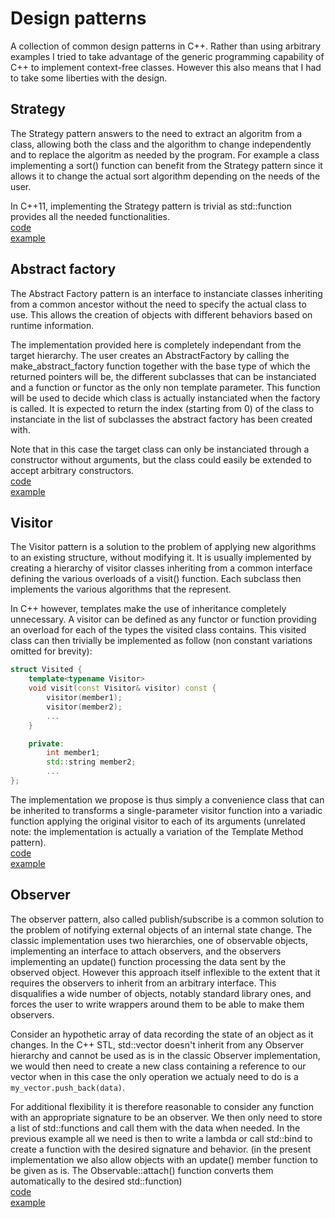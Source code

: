 # Design patterns

A collection of common design patterns in C++. Rather than using arbitrary examples I tried to take advantage of the generic programming capability of C++ to implement context-free classes. However this also means that I had to take some liberties with the design.

## Strategy

The Strategy pattern answers to the need to extract an algoritm from a class, allowing both the class and the algorithm to change independently and to replace the algoritm as needed by the program. For example a class implementing a sort() function can benefit from the Strategy pattern since it allows it to change the actual sort algorithm depending on the needs of the user.  

In C++11, implementing the Strategy pattern is trivial as std::function provides all the needed functionalities.  
[code](https://github.com/de-passage/design-patterns.cpp/blob/master/include/strategy.hpp)  
[example](https://github.com/de-passage/design-patterns.cpp/blob/master/examples/strategy.cpp)  

## Abstract factory

The Abstract Factory pattern is an interface to instanciate classes inheriting from a common ancestor without the need to specify the actual class to use. This allows the creation of objects with different behaviors based on runtime information.  

The implementation provided here is completely independant from the target hierarchy. The user creates an AbstractFactory by calling the make_abstract_factory function together with the base type of which the returned pointers will be, the different subclasses that can be instanciated and a function or functor as the only non template parameter. This function will be used to decide which class is actually instanciated when the factory is called. It is expected to return the index (starting from 0) of the class to instanciate in the list of subclasses the abstract factory has been created with.

Note that in this case the target class can only be instanciated through a constructor without arguments, but the class could easily be extended to accept arbitrary constructors.  
[code](https://github.com/de-passage/design-patterns.cpp/blob/master/include/abstract_factory.hpp)  
[example](https://github.com/de-passage/design-patterns.cpp/blob/master/examples/abstract_factory.cpp)  

## Visitor

The Visitor pattern is a solution to the problem of applying new algorithms to an existing structure, without modifying it. It is usually implemented by creating a hierarchy of visitor classes inheriting from a common interface defining the various overloads of a visit() function. Each subclass then implements the various algorithms that the represent.  

In C++ however, templates make the use of inheritance completely unnecessary. A visitor can be defined as any functor or function providing an overload for each of the types the visited class contains. This visited class can then trivially be implemented as follow (non constant variations omitted for brevity):
```c++
struct Visited {
	template<typename Visitor>
	void visit(const Visitor& visitor) const {
		visitor(member1);
		visitor(member2);
		...
	}

	private:
		int member1;
		std::string member2;
		...
};
```
The implementation we propose is thus simply a convenience class that can be inherited to transforms a single-parameter visitor function into a variadic function applying the original visitor to each of its arguments (unrelated note: the implementation is actually a variation of the Template Method pattern).  
[code](https://github.com/de-passage/design-patterns.cpp/blob/master/include/visitor.hpp)  
[example](https://github.com/de-passage/design-patterns.cpp/blob/master/examples/visitor.cpp)  

## Observer

The observer pattern, also called publish/subscribe is a common solution to the problem of notifying external objects of an internal state change. The classic implementation uses two hierarchies, one of observable objects, implementing an interface to attach observers, and the observers implementing an update() function processing the data sent by the observed object. However this approach itself inflexible to the extent that it requires the observers to inherit from an arbitrary interface. This disqualifies a wide number of objects, notably standard library ones, and forces the user to write wrappers around them to be able to make them observers.  

Consider an hypothetic array of data recording the state of an object as it changes. In the C++ STL, std::vector doesn't inherit from any Observer hierarchy and cannot be used as is in the classic Observer implementation, we would then need to create a new class containing a reference to our vector when in this case the only operation we actualy need to do is a `my_vector.push_back(data)`.  

For additional flexibility it is therefore reasonable to consider any function with an appropriate signature to be an observer. We then only need to store a list of std::functions and call them with the data when needed. In the previous example all we need is then to write a lambda or call std::bind to create a function with the desired signature and behavior. (in the present implementation we also allow objects with an update() member function to be given as is. The Observable::attach() function converts them automatically to the desired std::function)  
[code](https://github.com/de-passage/design-patterns.cpp/blob/master/include/observer.hpp)  
[example](https://github.com/de-passage/design-patterns.cpp/blob/master/examples/observer.cpp)  

